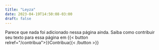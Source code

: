 ```yaml
---
title: "Leyza"
date: 2023-04-19T14:50:08-03:00
draft: false
---
```


Parece que nada foi adicionado nessa página ainda.
Saiba como contribuir seu texto para essa página em {{< button relref="/contribua">}}Contribua{{< /button >}}

